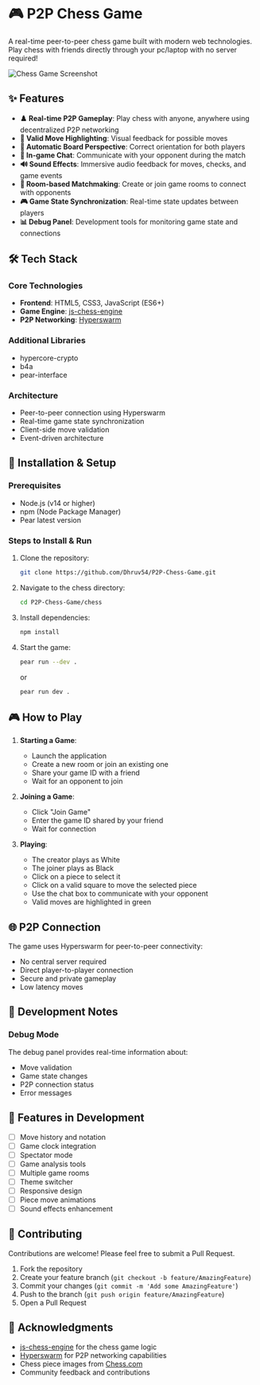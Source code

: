 # 🎮 P2P Chess Game

A real-time peer-to-peer chess game built with modern web technologies. Play chess with friends directly through your pc/laptop with no server required!

![Chess Game Screenshot](chess/screenshots/gameplay.png)

## ✨ Features

- **♟️ Real-time P2P Gameplay**: Play chess with anyone, anywhere using decentralized P2P networking
- **🎯 Valid Move Highlighting**: Visual feedback for possible moves
- **🔄 Automatic Board Perspective**: Correct orientation for both players
- **💬 In-game Chat**: Communicate with your opponent during the match
- **🔊 Sound Effects**: Immersive audio feedback for moves, checks, and game events
- **👥 Room-based Matchmaking**: Create or join game rooms to connect with opponents
- **🎮 Game State Synchronization**: Real-time state updates between players
- **📊 Debug Panel**: Development tools for monitoring game state and connections

## 🛠 Tech Stack

### Core Technologies
- **Frontend**: HTML5, CSS3, JavaScript (ES6+)
- **Game Engine**: [js-chess-engine](https://github.com/josefjadrny/js-chess-engine)
- **P2P Networking**: [Hyperswarm](https://github.com/hyperswarm/hyperswarm)

### Additional Libraries
- hypercore-crypto
- b4a
- pear-interface

### Architecture
- Peer-to-peer connection using Hyperswarm
- Real-time game state synchronization
- Client-side move validation
- Event-driven architecture

## 🚀 Installation & Setup

### Prerequisites
- Node.js (v14 or higher)
- npm (Node Package Manager)
- Pear latest version

### Steps to Install & Run

1. Clone the repository:
   ```sh
   git clone https://github.com/Dhruv54/P2P-Chess-Game.git
   ```

2. Navigate to the chess directory:
   ```sh
   cd P2P-Chess-Game/chess
   ```

3. Install dependencies:
   ```sh
   npm install
   ```

4. Start the game:
   ```sh
   pear run --dev .
   ```
   or
   ```sh
   pear run dev .
   ```

## 🎮 How to Play

1. **Starting a Game**:
   - Launch the application
   - Create a new room or join an existing one
   - Share your game ID with a friend
   - Wait for an opponent to join

2. **Joining a Game**:
   - Click "Join Game"
   - Enter the game ID shared by your friend
   - Wait for connection

3. **Playing**:
   - The creator plays as White
   - The joiner plays as Black
   - Click on a piece to select it
   - Click on a valid square to move the selected piece
   - Use the chat box to communicate with your opponent
   - Valid moves are highlighted in green

## 🌐 P2P Connection

The game uses Hyperswarm for peer-to-peer connectivity:
- No central server required
- Direct player-to-player connection
- Secure and private gameplay
- Low latency moves

## 📝 Development Notes

### Debug Mode
The debug panel provides real-time information about:
- Move validation
- Game state changes
- P2P connection status
- Error messages

## 🎯 Features in Development

- [ ] Move history and notation
- [ ] Game clock integration
- [ ] Spectator mode
- [ ] Game analysis tools
- [ ] Multiple game rooms
- [ ] Theme switcher
- [ ] Responsive design
- [ ] Piece move animations
- [ ] Sound effects enhancement

## 🤝 Contributing

Contributions are welcome! Please feel free to submit a Pull Request.

1. Fork the repository
2. Create your feature branch (`git checkout -b feature/AmazingFeature`)
3. Commit your changes (`git commit -m 'Add some AmazingFeature'`)
4. Push to the branch (`git push origin feature/AmazingFeature`)
5. Open a Pull Request

## 🙌 Acknowledgments

- [js-chess-engine](https://github.com/josefjadrny/js-chess-engine) for the chess game logic
- [Hyperswarm](https://github.com/hyperswarm/hyperswarm) for P2P networking capabilities
- Chess piece images from [Chess.com](https://www.chess.com)
- Community feedback and contributions
